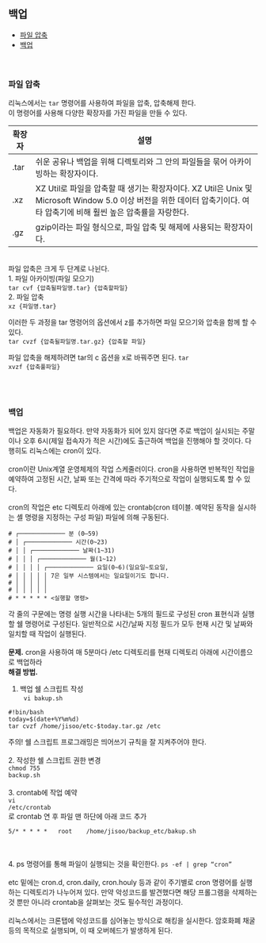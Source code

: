 ## 백업
- [파일 압축](#파일-압축)
- [백업](#백업)
<br/><br/><br/>

### 파일 압축
리눅스에서는 <code>tar</code> 명령어를 사용하여 파일을 압축, 압축해제 한다.  
이 명령어를 사용해 다양한 확장자를 가진 파일을 만들 수 있다.  

|확장자|설명|
|-------------------|-----------------------------------------------|
|.tar|쉬운 공유나 백업을 위해 디렉토리와 그 안의 파일들을 묶어 아카이빙하는 확장자이다.|
|.xz|XZ Util로 파일을 압축할 때 생기는 확장자이다. XZ Util은 Unix 및 Microsoft Window 5.0 이상 버전을 위한 데이터 압축기이다. 여타 압축기에 비해 훨씬 높은 압축률을 자랑한다.|
|.gz|gzip이라는 파일 형식으로, 파일 압축 및 해제에 사용되는 확장자이다.|

<br/>
파일 압축은 크게 두 단계로 나뉜다.<br/>
1. 파일 아카이빙(파일 모으기)<br/>
   <code>tar cvf {압축될파일명.tar} {압축할파일}</code> <br/>
2. 파일 압축<br/>
   <code>xz {파일명.tar}</code>  <br/>

이러한 두 과정을 tar 명령어의 옵션에서 z를 추가하면 파일 모으기와 압축을 함께 할 수 있다.   
<code>tar cvzf {압축될파일명.tar.gz} {압축할 파일}</code>
<br/>

파일 압축을 해제하려면 tar의 c 옵션을 x로 바꿔주면 된다.
<code>tar xvzf {압축풀파일}</code> <br/>

<br/><br/>

### 백업
백업은 자동화가 필요하다. 만약 자동화가 되어 있지 않다면 주로 백업이 실시되는 주말이나 오후 6시(제일 접속자가 적은 시간)에도 출근하여 백업을 진행해야 할 것이다. 
다행히도 리눅스에는 cron이 있다.  <br/><br/>
cron이란 Unix계열 운영체제의 작업 스케줄러이다. cron을 사용하면 반복적인 작업을 예약하여 고정된 시간, 날짜 또는 간격에 따라 주기적으로 작업이 실행되도록 할 수 있다.<br/><br/>
cron의 작업은 etc 디렉토리 아래에 있는 crontab(cron 테이블. 예약된 동작을 실시하는 셸 명령을 지정하는 구성 파일) 파일에 의해 구동된다.
```
# ┌───────────── 분 (0–59)
# │ ┌───────────── 시간(0~23)
# │ │ ┌───────────── 날짜(1~31)
# │ │ │ ┌───────────── 월(1~12)
# │ │ │ │ ┌───────────── 요일(0~6)(일요일~토요일,
# │ │ │ │ │ 7은 일부 시스템에서는 일요일이기도 합니다.
# │ │ │ │ │
# │ │ │ │ │
# * * * * * <실행할 명령>
```
각 줄의 구문에는 명령 실행 시간을 나타내는 5개의 필드로 구성된 cron 표현식과 실행할 쉘 명령어로 구성된다. 일반적으로 시간/날짜 지정 필드가 모두 현재 시간 및 날짜와 일치할 때 작업이 실행된다.
<br/><br/>
<b>문제.</b> cron을 사용하여 매 5분마다 /etc 디렉토리를 현재 디렉토리 아래에 시간이름으로 백업하라<br/>
<b>해결 방법.</b> <br/>
1. 백업 쉘 스크립트 작성<br/>
  <code> vi bakup.sh</code> <br/>
  ```
  #!bin/bash
  today=$(date+%Y%m%d)
  tar cvzf /home/jisoo/etc-$today.tar.gz /etc
  ```
주의! 쉘 스크립트 프로그래밍은 띄어쓰기 규칙을 잘 지켜주어야 한다.
<br/><br/>
2. 작성한 쉘 스크립트 권한 변경<br/>
  <code>chmod 755 backup.sh</code><br/><br/>
3. crontab에 작업 예약<br/>
<code>vi /etc/crontab</code><br/>로 crontab 연 후 파일 맨 하단에 아래 코드 추가
```
5/* * * * *   root    /home/jisoo/backup_etc/bakup.sh
```
<br/><br/>
4. ps 명령어를 통해 파일이 실행되는 것을 확인한다.
  <code>ps -ef  | grep “cron”</code>
<br/><br/>
etc 밑에는 cron.d, cron.daily, cron.houly 등과 같이 주기별로 cron 명령어를 실행하는 디렉토리가 나누어져 있다.
만약 악성코드를 발견했다면 해당 프롤그램을 삭제하는 것 뿐만 아니라 crontab을 살펴보는 것도 필수적인 과정이다. <br/><br/>
리눅스에서는 크론탭에 악성코드를 심어놓는 방식으로 해킹을 실시한다. 암호화폐 채굴 등의 목적으로 실행되며, 이 때 오버헤드가 발생하게 된다.<br/><br/>
